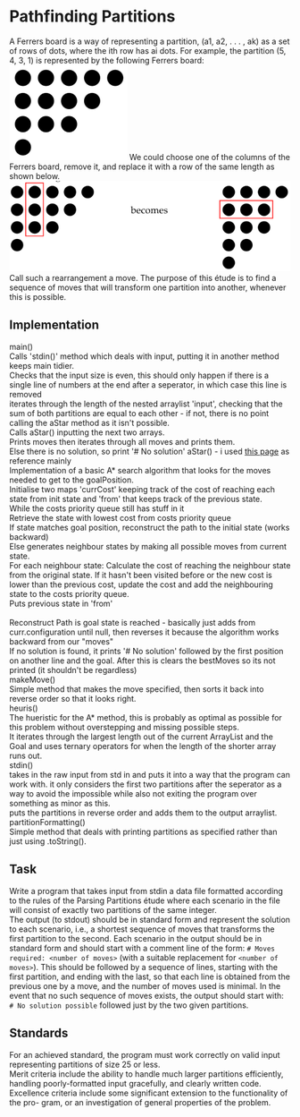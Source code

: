 # Pathfinding Partitions
A Ferrers board is a way of representing a partition, (a1, a2, . . . , ak) as a set of rows of
dots, where the ith row has ai dots. For example, the partition (5, 4, 3, 1) is represented
by the following Ferrers board:
![ferrers board](readme/ferrersboard.png)
We could choose one of the columns of the Ferrers board, remove it, and replace it with
a row of the same length as shown below.
![ferrers board becomes](readme/ferrersboardbecomes.png)<br>
Call such a rearrangement a move. The purpose of this étude is to find a sequence of
moves that will transform one partition into another, whenever this is possible.
## Implementation
main()<br>
    Calls 'stdin()' method which deals with input, putting it in another method keeps main tidier.<br>
    Checks that the input size is even, this should only happen if there is a single line of numbers at the end after a seperator, in which case this line is removed<br>
    iterates through the length of the nested arraylist 'input', checking that the sum of both partitions are equal to each other - if not, there is no point calling the aStar method as it isn't possible.<br>
    Calls aStar() inputting the next two arrays.<br>
    Prints moves then iterates through all moves and prints them. <br>
    Else there is no solution, so print '# No solution'
aStar() - i used [this page](https://en.wikipedia.org/wiki/A*_search_algorithm) as reference mainly<br>
    Implementation of a basic A* search algorithm that looks for the moves needed to get to the goalPosition.<br>
    Initialise two maps 'currCost' keeping track of the cost of reaching each state from init state and 'from' that keeps track of the previous state.<br>
    While the costs priority queue still has stuff in it<br>
        Retrieve the state with lowest cost from costs priority queue<br>
        If state matches goal position, reconstruct the path to the initial state (works backward)<br>
        Else generates neighbour states by making all possible moves from current state.<br>
        For each neighbour state: Calculate the cost of reaching the neighbour state from the original state. If it hasn't been visited before or the new cost is lower than the previous cost, update the cost and add the neighbouring state to the costs priority queue.<br>
        Puts previous state in 'from'<br>    
    Reconstruct Path is goal state is reached - basically just adds from curr.configuration until null, then reverses it because the algorithm works backward from our "moves"<br>
    If no solution is found, it prints '# No solution' followed by the first position on another line and the goal. After this is clears the bestMoves so its not printed (it shouldn't be regardless)<br>
makeMove()<br>
    Simple method that makes the move specified, then sorts it back into reverse order so that it looks right.<br>
heuris()<br>
    The hueristic for the A* method, this is probably as optimal as possible for this problem without overstepping and missing possible steps.<br>
    It iterates through the largest length out of the current ArrayList and the Goal and uses ternary operators for when the length of the shorter array runs out.<br>
stdin()<br>
    takes in the raw input from std in and puts it into a way that the program can work with.
    it only considers the first two partitions after the seperator as a way to avoid the impossible while also not exiting the program over something as minor as this.<br>
    puts the partitions in reverse order and adds them to the output arraylist.<br>
partitionFormatting()<br>
    Simple method that deals with printing partitions as specified rather than just using .toString().

## Task
Write a program that takes input from stdin a data file formatted according to the rules
of the Parsing Partitions étude where each scenario in the file will consist of exactly two
partitions of the same integer.<br>
The output (to stdout) should be in standard form and represent the solution to each
scenario, i.e., a shortest sequence of moves that transforms the first partition to the
second. Each scenario in the output should be in standard form and should start with
a comment line of the form: 
```# Moves required: <number of moves>```
(with a suitable replacement for ```<number of moves>```). This should be followed by
a sequence of lines, starting with the first partition, and ending with the last, so that
each line is obtained from the previous one by a move, and the number of moves used
is minimal. In the event that no such sequence of moves exists, the output should start
with:<br>
```# No solution possible```
followed just by the two given partitions.

## Standards
For an achieved standard, the program must work correctly on valid input representing
partitions of size 25 or less.<br>
Merit criteria include the ability to handle much larger partitions efficiently, handling
poorly-formatted input gracefully, and clearly written code.<br>
Excellence criteria include some significant extension to the functionality of the pro-
gram, or an investigation of general properties of the problem.<br>